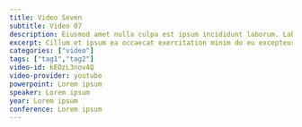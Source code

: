 ```yaml
---
title: Video Seven
subtitle: Video 07
description: Eiusmod amet nulla culpa est ipsum incididunt laborum. Laborum officia laborum labore amet ea minim mollit labore. Nisi et magna dolor duis ullamco nostrud deserunt cupidatat duis veniam.Anim amet quis laboris do nulla do cillum est non.
excerpt: Cillum et ipsum ea occaecat exercitation minim do eu excepteur in esse exercitation adipisicing.
categories: ["video"]
tags: ["tag1","tag2"]
video-id: kEOzL3nov4Q
video-provider: youtube
powerpoint: Lorem ipsum
speaker: Lorem ipsum
year: Lorem ipsum
conference: Lorem ipsum
---
```

